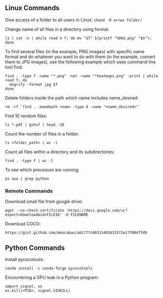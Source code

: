 ## Linux Commands
Give access of a folder to all users in Linux:
```chmod -R a+rwx folder/```

Change name of all files in a directory using format:

```ls | cat -n | while read n f; do mv "$f" $(printf "%06d.png" "$n"); done```

To find several files (in the example, PNG images) with specific name format and do whatever you want to do with them (in the example, convert them to JPG images), use the following example which uses command line tool find:

```
find . -type f -name "*.png" -not -name "*heatmaps.png" -print | while read f; do
  mogrify -format jpg $f
done
```

Delete folders inside the path which name includes name_desired:

```
rm -rf `find . -maxdepth <num> -type d -name "<name_desired>"`
```

Find 10 random files:
```
ls *.pdf | gshuf | head -10
```

Count the number of files in a folder:
```
ls <folder_path> | wc -l
```

Count all files within a directory and its subdirectories:
```
find . -type f | wc -l
```

To see which processes are running:
```
ps aux | grep python
```

### Remote Commands
Download small file from google drive:
```
wget --no-check-certificate 'https://docs.google.com/uc?export=download&id=FILEID' -O FILENAME
```

Download COCO:
```
https://gist.github.com/mkocabas/a6177fc00315403d31572e17700d7fd9
```

## Python Commands
Install pycocotools:
```
conda install -c conda-forge pycocotools
```
Encountering a GPU leak in a Python program:
```
import signal, os
os.kill(<PID>, signal.SIGKILL)
```
